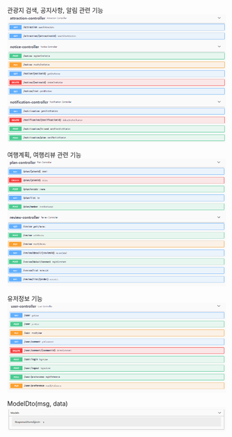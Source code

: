 관광지 검색, 공지사항, 알림 관련 기능
![img.png](src/main/resources/img/img.png)

여행계획, 여행리뷰 관련 기능
![img_1.png](src/main/resources/img/img_1.png)

유저정보 기능
![img_2.png](src/main/resources/img/img_2.png)

ModelDto(msg, data)
![img_3.png](src/main/resources/img/img_3.png)